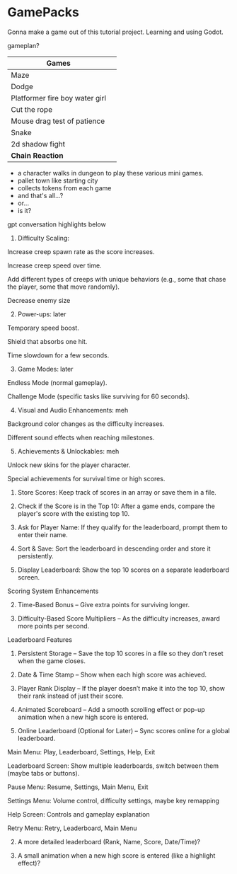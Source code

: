 # GamePacks
Gonna make a game out of this tutorial project. Learning and using Godot.


gameplan?

| Games                          |     |
| ------------------------------ | --- |
| Maze                           |     |
| Dodge                          |     |
| Platformer fire boy water girl |     |
| Cut the rope                   |     |
| Mouse drag test of patience    |     |
| Snake                          |     |
| 2d shadow fight                |     |
| **Chain Reaction**             |     |

- a character walks in dungeon to play these various mini games.
- pallet town like starting city
- collects tokens from each game
- and that's all...?
- or...
- is it? 


gpt conversation highlights below

1. Difficulty Scaling:

Increase creep spawn rate as the score increases.

Increase creep speed over time.

Add different types of creeps with unique behaviors (e.g., some that chase the player, some that move randomly).

Decrease enemy size

2. Power-ups: later

Temporary speed boost.

Shield that absorbs one hit.

Time slowdown for a few seconds.



3. Game Modes: later

Endless Mode (normal gameplay).

Challenge Mode (specific tasks like surviving for 60 seconds).



4. Visual and Audio Enhancements: meh

Background color changes as the difficulty increases.

Different sound effects when reaching milestones.



5. Achievements & Unlockables: meh

Unlock new skins for the player character.

Special achievements for survival time or high scores.



1. Store Scores: Keep track of scores in an array or save them in a file.


2. Check if the Score is in the Top 10: After a game ends, compare the player's score with the existing top 10.


3. Ask for Player Name: If they qualify for the leaderboard, prompt them to enter their name.


4. Sort & Save: Sort the leaderboard in descending order and store it persistently.


5. Display Leaderboard: Show the top 10 scores on a separate leaderboard screen.




Scoring System Enhancements


2. Time-Based Bonus – Give extra points for surviving longer.



4. Difficulty-Based Score Multipliers – As the difficulty increases, award more points per second.



Leaderboard Features

1. Persistent Storage – Save the top 10 scores in a file so they don’t reset when the game closes.


2. Date & Time Stamp – Show when each high score was achieved.


3. Player Rank Display – If the player doesn’t make it into the top 10, show their rank instead of just their score.


4. Animated Scoreboard – Add a smooth scrolling effect or pop-up animation when a new high score is entered.


5. Online Leaderboard (Optional for Later) – Sync scores online for a global leaderboard.


Main Menu: Play, Leaderboard, Settings, Help, Exit

Leaderboard Screen: Show multiple leaderboards, switch between them (maybe tabs or buttons).

Pause Menu: Resume, Settings, Main Menu, Exit

Settings Menu: Volume control, difficulty settings, maybe key remapping

Help Screen: Controls and gameplay explanation

Retry Menu: Retry, Leaderboard, Main Menu


2. A more detailed leaderboard (Rank, Name, Score, Date/Time)?


3. A small animation when a new high score is entered (like a highlight effect)?

